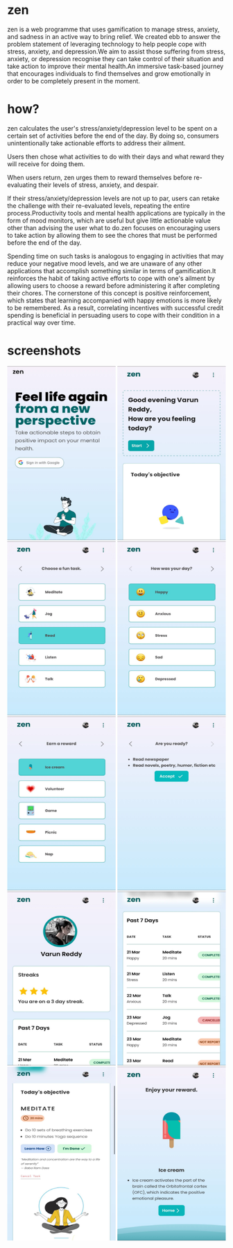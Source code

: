# zen

zen is a web programme that uses gamification to manage stress, anxiety, and sadness in an active way to bring relief. We created ebb to answer the problem statement of leveraging technology to help people cope with stress, anxiety, and depression.We aim to assist those suffering from stress, anxiety, or depression recognise they can take control of their situation and take action to improve their mental health.An immersive task-based journey that encourages individuals to find themselves and grow emotionally in order to be completely present in the moment.

# how?

zen calculates the user's stress/anxiety/depression level to be spent on a certain set of activities before the end of the day. By doing so, consumers unintentionally take actionable efforts to address their ailment.

Users then chose what activities to do with their days and what reward they will receive for doing them.

When users return, zen urges them to reward themselves before re-evaluating their levels of stress, anxiety, and despair.

If their stress/anxiety/depression levels are not up to par, users can retake the challenge with their re-evaluated levels, repeating the entire process.Productivity tools and mental health applications are typically in the form of mood monitors, which are useful but give little actionable value other than advising the user what to do.zen focuses on encouraging users to take action by allowing them to see the chores that must be performed before the end of the day. 

Spending time on such tasks is analogous to engaging in activities that may reduce your negative mood levels, and we are unaware of any other applications that accomplish something similar in terms of gamification.It reinforces the habit of taking active efforts to cope with one's ailment by allowing users to choose a reward before administering it after completing their chores. The cornerstone of this concept is positive reinforcement, which states that learning accompanied with happy emotions is more likely to be remembered. As a result, correlating incentives with successful credit spending is beneficial in persuading users to cope with their condition in a practical way over time.

# screenshots

<img src="public/zen1.jpeg" alt="Image Description" width="250" height="400"> <img src="public/zen2.jpeg" alt="Image Description" width="250" height="400"> <img src="public/zen3.jpeg" alt="Image Description" width="250" height="400"> <img src="public/zen4.jpeg" alt="Image Description" width="250" height="400"> <img src="public/zen5.jpeg" alt="Image Description" width="250" height="400"> <img src="public/zen6.jpeg" alt="Image Description" width="250" height="400"> <img src="public/zen7.jpeg" alt="Image Description" width="250" height="400"> <img src="public/zen8.jpeg" alt="Image Description" width="250" height="400"> <img src="public/zen9.jpeg" alt="Image Description" width="250" height="400"> <img src="public/zen10.jpeg" alt="Image Description" width="250" height="400">

